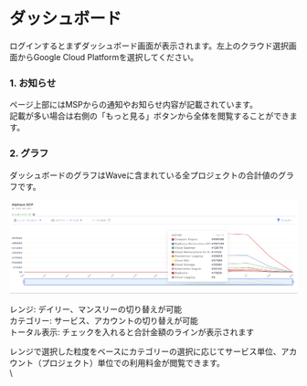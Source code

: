 # ダッシュボード

ログインするとまずダッシュボード画面が表示されます。左上のクラウド選択画面からGoogle Cloud Platformを選択してください。

### 1. お知らせ

ページ上部にはMSPからの通知やお知らせ内容が記載されています。\
記載が多い場合は右側の「もっと見る」ボタンから全体を閲覧することができます。

### 2. グラフ

ダッシュボードのグラフはWaveに含まれている全プロジェクトの合計値のグラフです。

![](../../.gitbook/assets/sukurnshotto-2021-09-08-162822png.png)

レンジ: デイリー、マンスリーの切り替えが可能\
カテゴリー: サービス、アカウントの切り替えが可能\
トータル表示: チェックを入れると合計金額のラインが表示されます

レンジで選択した粒度をベースにカテゴリーの選択に応じてサービス単位、アカウント（プロジェクト）単位での利用料金が閲覧できます。\
\
